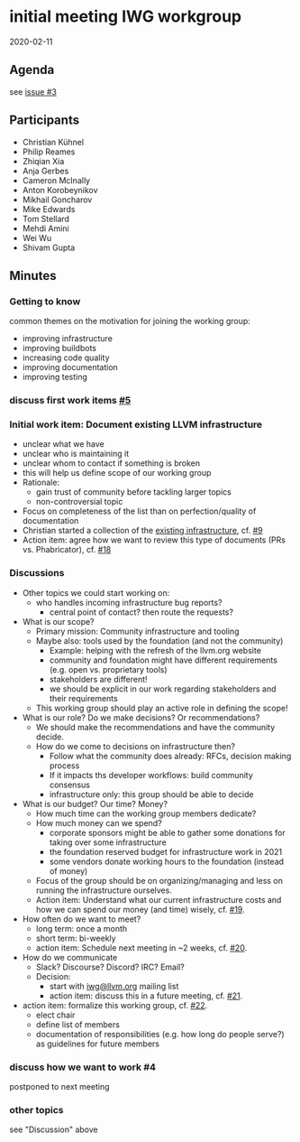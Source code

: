 # initial meeting IWG workgroup

2020-02-11

## Agenda

see [issue #3](https://github.com/ChristianKuehnel/iwg-workspace/issues/3#issue-785813999)

## Participants

* Christian Kühnel
* Philip Reames
* Zhiqian Xia
* Anja Gerbes
* Cameron McInally
* Anton Korobeynikov
* Mikhail Goncharov
* Mike Edwards
* Tom Stellard
* Mehdi Amini
* Wei Wu
* Shivam Gupta

## Minutes

### Getting to know

common themes on the motivation for joining the working group:

* improving infrastructure
* improving buildbots
* increasing code quality
* improving documentation
* improving testing

### discuss first work items [#5](https://github.com/ChristianKuehnel/iwg-workspace/issues/5)

### Initial work item: Document existing LLVM infrastructure
  
* unclear what we have
* unclear who is maintaining it
* unclear whom to contact if something is broken
* this will help us define scope of our working group
* Rationale:
  * gain trust of community before tackling larger topics
  * non-controversial topic
* Focus on completeness of the list than on perfection/quality of documentation
* Christian started a collection of the
  [existing infrastructure](infrastructure_documentation.md),
  cf. [#9](https://github.com/ChristianKuehnel/iwg-workspace/issues/9)
* Action item: agree how we want to review this type of documents (PRs vs.
  Phabricator), cf.
  [#18](https://github.com/ChristianKuehnel/iwg-workspace/issues/18)

### Discussions

* Other topics we could start working on:
  * who handles incoming infrastructure bug reports?
    * central point of contact? then route the requests?
* What is our scope?
  * Primary mission: Community infrastructure and tooling
  * Maybe also: tools used by the foundation (and not the community)
    * Example: helping with the refresh of the llvm.org website
    * community and foundation might have different requirements (e.g. open vs.
      proprietary tools)
    * stakeholders are different!
    * we should be explicit in our work regarding stakeholders and their
      requirements
  * This working group should play an active role in defining the scope!
* What is our role? Do we make decisions? Or recommendations?
  * We should make the recommendations and have the community decide.
  * How do we come to decisions on infrastructure then?
    * Follow what the community does already: RFCs, decision making process
    * If it impacts ths developer workflows: build community consensus
    * infrastructure only: this group should be able to decide
* What is our budget? Our time? Money?
  * How much time can the working group members dedicate?
  * How much money can we spend?
    * corporate sponsors might be able to gather some donations for taking over
      some infrastructure
    * the foundation reserved budget for infrastructure work in 2021
    * some vendors donate working hours to the foundation (instead of money)
  * Focus of the group should be on organizing/managing and less on running
    the infrastructure ourselves.
  * Action item: Understand what our current infrastructure costs and how
    we can spend our money (and time) wisely, cf.
    [#19](https://github.com/ChristianKuehnel/iwg-workspace/issues/19).
* How often do we want to meet?
  * long term: once a month
  * short term: bi-weekly
  * action item: Schedule next meeting in ~2 weeks, cf.
    [#20](https://github.com/ChristianKuehnel/iwg-workspace/issues/20).
* How do we communicate
  * Slack? Discourse? Discord? IRC? Email?
  * Decision:
    * start with iwg@llvm.org mailing list
    * action item: discuss this in a future meeting, cf.
    [#21](https://github.com/ChristianKuehnel/iwg-workspace/issues/21).
* action item: formalize this working group, cf.
    [#22](https://github.com/ChristianKuehnel/iwg-workspace/issues/22).
  * elect chair
  * define list of members
  * documentation of responsibilities (e.g. how long do people serve?) as
    guidelines for future members

### discuss how we want to work #4

postponed to next meeting

### other topics

see "Discussion" above
